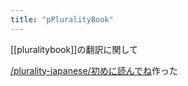 ```yaml
---
title: "pPluralityBook"
---
```


[[pluralitybook]]の翻訳に関して

[/plurality-japanese/初めに読んでね](https://scrapbox.io/plurality-japanese/初めに読んでね)作った
